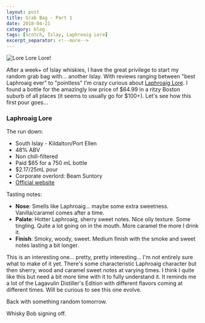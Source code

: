 ```yaml
---
layout: post
title: Grab Bag - Part 1
date: 2018-04-21
category: blog
tags: [Scotch, Islay, Laphroaig Lore]
excerpt_separator: <!--more-->
---
```


![Lore Lore Lore!]({{site.baseurl}}/images/2018-04-21-lore.JPG)

After a week+ of Islay whiskies, I have the great privilege to start my random grab bag with... another Islay. With reviews ranging between "best Laphroaig ever" to "pointless" I'm crazy curious about [Laphroaig Lore](https://www.laphroaig.com/product/lore/). I found a bottle for the amazingly low price of $64.99 in a ritzy Boston suburb of all places (it seems to usually go for $100+). Let's see how this first pour goes...

<!--more-->

### Laphroaig Lore

The run down:
* South Islay - Kildalton/Port Ellen
* 48% ABV
* Non chill-filtered
* Paid $65 for a 750 mL bottle
* $2.17/25mL pour
* Corporate overlord: Beam Suntory
* [Official website](https://www.laphroaig.com/product/lore/)

Tasting notes:
* **Nose**: Smells like Laphroaig... maybe some extra sweetness. Vanilla/caramel comes after a time.
* **Palate**: Hotter Laphroaig, sherry sweet notes. Nice oily texture. Some tingling. Quite a lot going on in the mouth. More caramel the more I drink it.
* **Finish**: Smoky, woody, sweet. Medium finish with the smoke and sweet notes lasting a bit longer.

This is an interesting one... pretty, pretty interesting... I'm not entirely sure what to make of it yet. There's some characteristic Laphroaig character but then sherry, wood and caramel sweet notes at varying times. I think I quite like this but need a bit more time with it to fully understand it. It reminds me a lot of the Lagavulin Distiller's Edition with different flavors coming at different times. Will be curious to see this one evolve.

Back with something random tomorrow.

Whisky Bob signing off.
